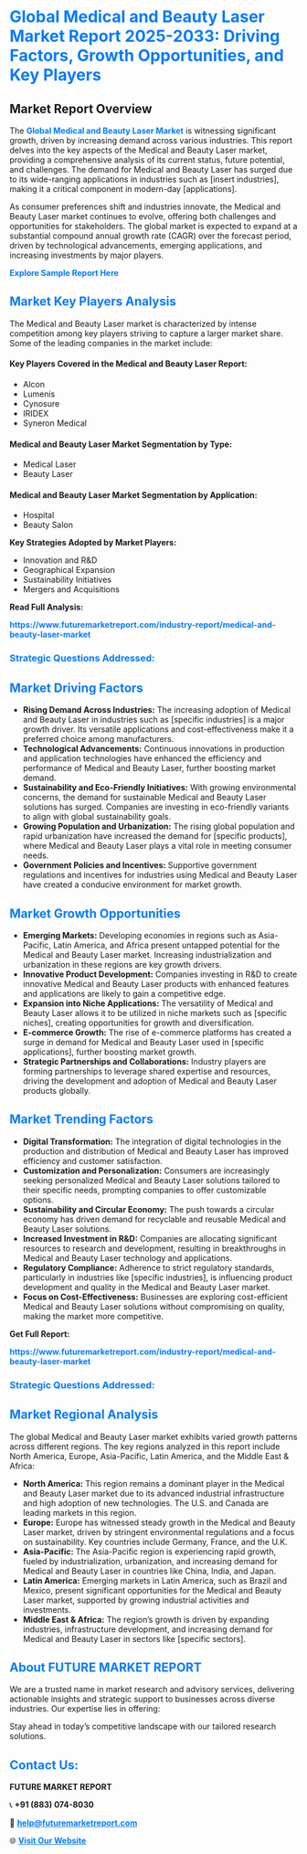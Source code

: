 <h1 style="color: #007BFF;">Global Medical and Beauty Laser Market Report 2025-2033: Driving Factors, Growth Opportunities, and Key Players</h1>

<section id="overview">
<h2>Market Report Overview</h2>
<p>The <a href="https://www.futuremarketreport.com/industry-report/medical-and-beauty-laser-market" style="color: #007BFF; text-decoration: none;"><strong>Global Medical and Beauty Laser Market</strong></a> is witnessing significant growth, driven by increasing demand across various industries. This report delves into the key aspects of the Medical and Beauty Laser market, providing a comprehensive analysis of its current status, future potential, and challenges. The demand for Medical and Beauty Laser has surged due to its wide-ranging applications in industries such as [insert industries], making it a critical component in modern-day [applications].</p>
<p>As consumer preferences shift and industries innovate, the Medical and Beauty Laser market continues to evolve, offering both challenges and opportunities for stakeholders. The global market is expected to expand at a substantial compound annual growth rate (CAGR) over the forecast period, driven by technological advancements, emerging applications, and increasing investments by major players.</p>
</section>

<section id="overview">
<p><a href="https://www.futuremarketreport.com/request-sample/reportId=82852" style="color: #007BFF; text-decoration: none;"><strong>Explore Sample Report Here</strong></a></p>
</section>

<section id="key-players">
<h2 style="color: #007BFF;">Market Key Players Analysis</h2>
<p>The Medical and Beauty Laser market is characterized by intense competition among key players striving to capture a larger market share. Some of the leading companies in the market include:</p>
<h4>Key Players Covered in the Medical and Beauty Laser Report:</h4>
<ul><li>Alcon</li><li>Lumenis</li><li>Cynosure</li><li>IRIDEX</li><li>Syneron Medical</li></ul>
<h4>Medical and Beauty Laser Market Segmentation by Type:</h4>
<ul><li>Medical Laser</li><li>Beauty Laser</li></ul>

<h4>Medical and Beauty Laser Market Segmentation by Application:</h4>
<ul><li>Hospital</li><li>Beauty Salon</li></ul>
<p><strong>Key Strategies Adopted by Market Players:</strong></p>
<ul>
<li>Innovation and R&D</li>
<li>Geographical Expansion</li>
<li>Sustainability Initiatives</li>
<li>Mergers and Acquisitions</li>
</ul>
</section>

<section>
<p><strong>Read Full Analysis: </strong></p><a href="https://www.futuremarketreport.com/industry-report/medical-and-beauty-laser-market" style="color: #007BFF; text-decoration: none;"><strong>https://www.futuremarketreport.com/industry-report/medical-and-beauty-laser-market</strong></a>
<h3 style="color: #007BFF;">Strategic Questions Addressed:</h3>
</section>

<section id="driving-factors">
<h2 style="color: #007BFF;">Market Driving Factors</h2>
<ul>
<li><strong>Rising Demand Across Industries:</strong> The increasing adoption of Medical and Beauty Laser in industries such as [specific industries] is a major growth driver. Its versatile applications and cost-effectiveness make it a preferred choice among manufacturers.</li>
<li><strong>Technological Advancements:</strong> Continuous innovations in production and application technologies have enhanced the efficiency and performance of Medical and Beauty Laser, further boosting market demand.</li>
<li><strong>Sustainability and Eco-Friendly Initiatives:</strong> With growing environmental concerns, the demand for sustainable Medical and Beauty Laser solutions has surged. Companies are investing in eco-friendly variants to align with global sustainability goals.</li>
<li><strong>Growing Population and Urbanization:</strong> The rising global population and rapid urbanization have increased the demand for [specific products], where Medical and Beauty Laser plays a vital role in meeting consumer needs.</li>
<li><strong>Government Policies and Incentives:</strong> Supportive government regulations and incentives for industries using Medical and Beauty Laser have created a conducive environment for market growth.</li>
</ul>
</section>

<section id="growth-opportunities">
<h2 style="color: #007BFF;">Market Growth Opportunities</h2>
<ul>
<li><strong>Emerging Markets:</strong> Developing economies in regions such as Asia-Pacific, Latin America, and Africa present untapped potential for the Medical and Beauty Laser market. Increasing industrialization and urbanization in these regions are key growth drivers.</li>
<li><strong>Innovative Product Development:</strong> Companies investing in R&D to create innovative Medical and Beauty Laser products with enhanced features and applications are likely to gain a competitive edge.</li>
<li><strong>Expansion into Niche Applications:</strong> The versatility of Medical and Beauty Laser allows it to be utilized in niche markets such as [specific niches], creating opportunities for growth and diversification.</li>
<li><strong>E-commerce Growth:</strong> The rise of e-commerce platforms has created a surge in demand for Medical and Beauty Laser used in [specific applications], further boosting market growth.</li>
<li><strong>Strategic Partnerships and Collaborations:</strong> Industry players are forming partnerships to leverage shared expertise and resources, driving the development and adoption of Medical and Beauty Laser products globally.</li>
</ul>
</section>

<section id="trending-factors">
<h2 style="color: #007BFF;">Market Trending Factors</h2>
<ul>
<li><strong>Digital Transformation:</strong> The integration of digital technologies in the production and distribution of Medical and Beauty Laser has improved efficiency and customer satisfaction.</li>
<li><strong>Customization and Personalization:</strong> Consumers are increasingly seeking personalized Medical and Beauty Laser solutions tailored to their specific needs, prompting companies to offer customizable options.</li>
<li><strong>Sustainability and Circular Economy:</strong> The push towards a circular economy has driven demand for recyclable and reusable Medical and Beauty Laser solutions.</li>
<li><strong>Increased Investment in R&D:</strong> Companies are allocating significant resources to research and development, resulting in breakthroughs in Medical and Beauty Laser technology and applications.</li>
<li><strong>Regulatory Compliance:</strong> Adherence to strict regulatory standards, particularly in industries like [specific industries], is influencing product development and quality in the Medical and Beauty Laser market.</li>
<li><strong>Focus on Cost-Effectiveness:</strong> Businesses are exploring cost-efficient Medical and Beauty Laser solutions without compromising on quality, making the market more competitive.</li>
</ul>
</section>

<section>
<p><strong>Get Full Report: </strong></p><a href="https://www.futuremarketreport.com/industry-report/medical-and-beauty-laser-market" style="color: #007BFF; text-decoration: none;"><strong>https://www.futuremarketreport.com/industry-report/medical-and-beauty-laser-market</strong></a>
<h3 style="color: #007BFF;">Strategic Questions Addressed:</h3>
</section>


<section id="regional-analysis">
<h2 style="color: #007BFF;">Market Regional Analysis</h2>
<p>The global Medical and Beauty Laser market exhibits varied growth patterns across different regions. The key regions analyzed in this report include North America, Europe, Asia-Pacific, Latin America, and the Middle East & Africa:</p>
<ul>
<li><strong>North America:</strong> This region remains a dominant player in the Medical and Beauty Laser market due to its advanced industrial infrastructure and high adoption of new technologies. The U.S. and Canada are leading markets in this region.</li>
<li><strong>Europe:</strong> Europe has witnessed steady growth in the Medical and Beauty Laser market, driven by stringent environmental regulations and a focus on sustainability. Key countries include Germany, France, and the U.K.</li>
<li><strong>Asia-Pacific:</strong> The Asia-Pacific region is experiencing rapid growth, fueled by industrialization, urbanization, and increasing demand for Medical and Beauty Laser in countries like China, India, and Japan.</li>
<li><strong>Latin America:</strong> Emerging markets in Latin America, such as Brazil and Mexico, present significant opportunities for the Medical and Beauty Laser market, supported by growing industrial activities and investments.</li>
<li><strong>Middle East & Africa:</strong> The region’s growth is driven by expanding industries, infrastructure development, and increasing demand for Medical and Beauty Laser in sectors like [specific sectors].</li>
</ul>
</section>

<footer>
<h2 style="color: #007BFF;">About FUTURE MARKET REPORT</h2>
<p>We are a trusted name in market research and advisory services, delivering actionable insights and strategic support to businesses across diverse industries. Our expertise lies in offering:</p>

<p>Stay ahead in today’s competitive landscape with our tailored research solutions.</p>

<h2 style="color: #007BFF;">Contact Us:</h2>
<p><strong>FUTURE MARKET REPORT</strong></p>
<p>📞 <strong>+91 (883) 074-8030</strong></p>
<p>📧 <strong><a href="mailto:help@futuremarketreport.com" style="color: #007BFF;">help@futuremarketreport.com</a></strong></p>
<p>🌐 <strong><a href="https://www.futuremarketreport.com/" style="color: #007BFF;">Visit Our Website</a></strong></p>
</footer>